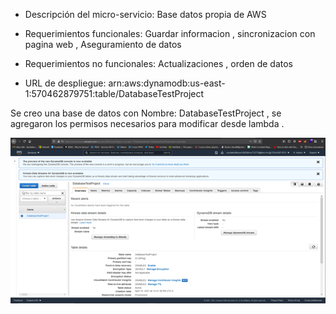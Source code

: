 - Descripción del micro-servicio: 
Base datos propia de AWS 

- Requerimientos funcionales:
Guardar informacion , sincronizacion con pagina web , Aseguramiento de datos 

- Requerimientos no funcionales:
Actualizaciones , orden de datos 

- URL de despliegue: arn:aws:dynamodb:us-east-1:570462879751:table/DatabaseTestProject

Se creo una base de datos con Nombre: DatabaseTestProject , se agregaron los permisos necesarios para modificar desde lambda . 

![Screenshot](DynamoBD.png)
